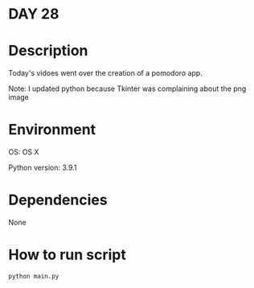 
# DAY 28

# Description

Today's vidoes went over the creation of a pomodoro app.

Note: I updated python because Tkinter was complaining about the
png image

# Environment

OS: OS X

Python version: 3.9.1

# Dependencies

None

# How to run script

```python
python main.py
```
